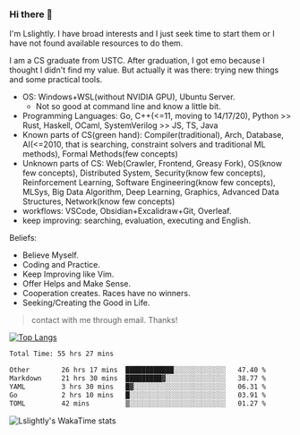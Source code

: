 ### Hi there 👋

I'm Lslightly. I have broad interests and I just seek time to start them or I have not found available resources to do them.

I am a CS graduate from USTC. After graduation, I got emo because I thought I didn't find my value. But actually it was there: trying new things and some practical tools.

- OS: Windows+WSL(without NVIDIA GPU), Ubuntu Server.
  - Not so good at command line and know a little bit.
- Programming Languages: Go, C++(<=11, moving to 14/17/20), Python >> Rust, Haskell, OCaml, SystemVerilog >> JS, TS, Java
- Known parts of CS(green hand): Compiler(traditional), Arch, Database, AI(<=2010, that is searching, constraint solvers and traditional ML methods), Formal Methods(few concepts)
- Unknown parts of CS: Web(Crawler, Frontend, Greasy Fork), OS(know few concepts), Distributed System, Security(know few concepts), Reinforcement Learning, Software Engineering(know few concepts), MLSys, Big Data Algorithm, Deep Learning, Graphics, Advanced Data Structures, Network(know few concepts)
- workflows: VSCode, Obsidian+Excalidraw+Git, Overleaf.
- keep improving: searching, evaluation, executing and English.

Beliefs:
- Believe Myself.
- Coding and Practice.
- Keep Improving like Vim.
- Offer Helps and Make Sense.
- Cooperation creates. Races have no winners.
- Seeking/Creating the Good in Life.

> contact with me through email. Thanks!

[![Top Langs](https://github-readme-stats.vercel.app/api/top-langs/?username=Lslightly&layout=compact)](https://github.com/anuraghazra/github-readme-stats)

<!--START_SECTION:waka-->

```txt
Total Time: 55 hrs 27 mins

Other        26 hrs 17 mins  ████████████░░░░░░░░░░░░░   47.40 %
Markdown     21 hrs 30 mins  █████████▓░░░░░░░░░░░░░░░   38.77 %
YAML         3 hrs 30 mins   █▓░░░░░░░░░░░░░░░░░░░░░░░   06.31 %
Go           2 hrs 10 mins   █░░░░░░░░░░░░░░░░░░░░░░░░   03.91 %
TOML         42 mins         ▒░░░░░░░░░░░░░░░░░░░░░░░░   01.27 %
```

<!--END_SECTION:waka-->

![Lslightly's WakaTime stats](https://github-readme-stats.vercel.app/api/wakatime?username=lslightly\&layout=compact)
